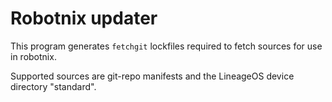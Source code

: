 # Robotnix updater

This program generates `fetchgit` lockfiles required to fetch sources for use in robotnix.

Supported sources are git-repo manifests and the LineageOS device directory "standard".

<!-- TODO document how these roughly work, especiall the LOS device dir mess -->

